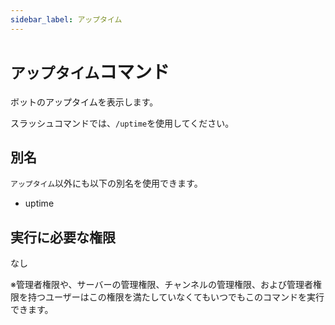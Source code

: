 ```yaml
---
sidebar_label: アップタイム
---
```

# `アップタイム`コマンド
ボットのアップタイムを表示します。

スラッシュコマンドでは、`/uptime`を使用してください。

## 別名
`アップタイム`以外にも以下の別名を使用できます。

- uptime




## 実行に必要な権限
なし

※管理者権限や、サーバーの管理権限、チャンネルの管理権限、および管理者権限を持つユーザーはこの権限を満たしていなくてもいつでもこのコマンドを実行できます。

